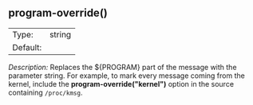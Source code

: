 ---
---
<!-- DISCLAIMER: This file is based on the syslog-ng Open Source Edition documentation https://github.com/balabit/syslog-ng-ose-guides/commit/2f4a52ee61d1ea9ad27cb4f3168b95408fddfdf2 and is used under the terms of The syslog-ng Open Source Edition Documentation License. The file has been modified by Axoflow. -->

## program-override()

|          |        |
| -------- | ------ |
| Type:    | string |
| Default: |        |

*Description:* Replaces the ${PROGRAM} part of the message with the parameter string. For example, to mark every message coming from the kernel, include the **program-override("kernel")** option in the source containing `/proc/kmsg`.

